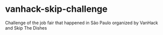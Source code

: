 # vanhack-skip-challenge

Challenge of the job fair that happened in São Paulo organized by VanHack and Skip The Dishes
